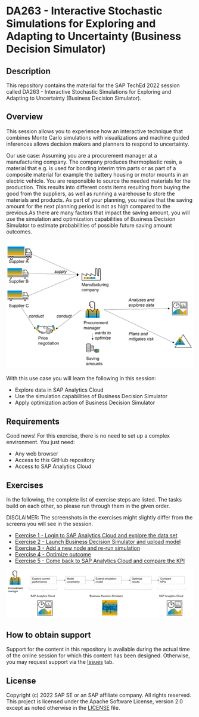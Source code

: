 # DA263 - Interactive Stochastic Simulations for Exploring and Adapting to Uncertainty (Business Decision Simulator)

## Description

This repository contains the material for the SAP TechEd 2022 session called DA263 - Interactive Stochastic Simulations for Exploring and Adapting to Uncertainty (Business Decision Simulator).

## Overview
This session allows you to experience how an interactive technique that combines Monte Carlo simulations with visualizations and machine guided inferences allows decision makers and planners to respond to uncertainty.

Our use case: Assuming you are a procurement manager at a manufacturing company. The company produces thermoplastic resin, a material that e.g. is used for bonding interim trim parts or as part of a composite material for example the battery housing or motor mounts in an electric vehicle. You are responsible to source the needed materials for the production. This results into different costs items resulting from buying the good from the suppliers, as well as running a warehouse to store the materials and products. As part of your planning, you realize that the saving amount for the next planning period is not as high compared to the previous.As there are many factors that impact the saving amount, you will use the simulation and optimization capabilities of Business Decision Simulator to estimate probabilities of possible future saving amount outcomes.

![](/images/use_case.png)

With this use case you will learn the following in this session:
- Explore data in SAP Analytics Cloud 
- Use the simulation capabilities of Business Decision Simulator
- Apply optimization action of Business Decision Simulator


## Requirements
Good news! For this exercise, there is no need to set up a complex environment. You just need: 

- Any web browser
- Access to this GitHub repository 
- Access to SAP Analytics Cloud

## Exercises

In the following, the complete list of exercise steps are listed. The tasks build on each other, so please run through them in the given order.

DISCLAIMER: The screenshots in the exercises might slightly differ from the screens you will see in the session. 

- [Exercise 1 - Login to SAP Analytics Cloud and explore the data set](exercises/ex1/)
- [Exercise 2 - Launch Business Decision Simulator and upload model](exercises/ex2/)
- [Exercise 3 - Add a new node and re-run simulation](exercises/ex3/)
- [Exercise 4 - Optimize outcome](exercises/ex4/)
- [Exercise 5 - Come back to SAP Analytics Cloud and compare the KPI](exercises/ex5/)

![](/images/outline_exercises.png)


## How to obtain support

Support for the content in this repository is available during the actual time of the online session for which this content has been designed. Otherwise, you may request support via the [Issues](../../issues) tab.

## License
Copyright (c) 2022 SAP SE or an SAP affiliate company. All rights reserved. This project is licensed under the Apache Software License, version 2.0 except as noted otherwise in the [LICENSE](LICENSES/Apache-2.0.txt) file.
